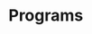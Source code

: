 # Programs





















































































































































































































































































































